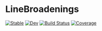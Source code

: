 # LineBroadenings

[![Stable](https://img.shields.io/badge/docs-stable-blue.svg)](https://lihua-cat.github.io/LineBroadenings.jl/stable/)
[![Dev](https://img.shields.io/badge/docs-dev-blue.svg)](https://lihua-cat.github.io/LineBroadenings.jl/dev/)
[![Build Status](https://github.com/lihua-cat/LineBroadenings.jl/actions/workflows/CI.yml/badge.svg?branch=main)](https://github.com/lihua-cat/LineBroadenings.jl/actions/workflows/CI.yml?query=branch%3Amain)
[![Coverage](https://codecov.io/gh/lihua-cat/LineBroadenings.jl/branch/main/graph/badge.svg)](https://codecov.io/gh/lihua-cat/LineBroadenings.jl)
